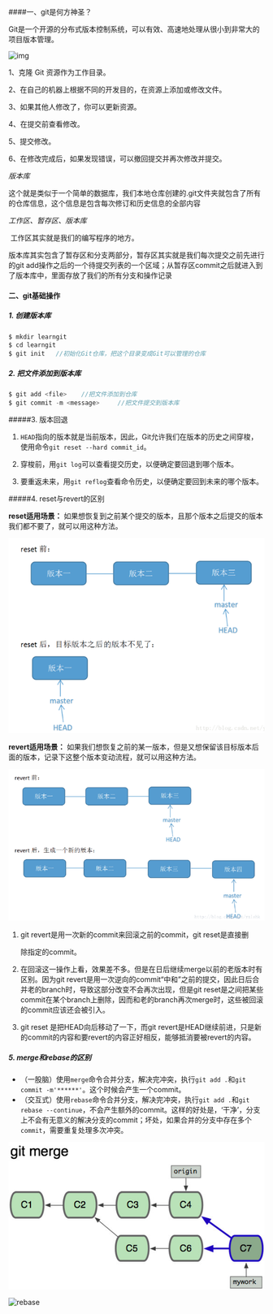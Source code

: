 ####一、git是何方神圣？

Git是一个开源的分布式版本控制系统，可以有效、高速地处理从很小到非常大的项目版本管理。

![img](/Users/easemob/armory/git/images/132242_ycDU_3172761.png)

1、克隆 Git 资源作为工作目录。

2、在自己的机器上根据不同的开发目的，在资源上添加或修改文件。

3、如果其他人修改了，你可以更新资源。

4、在提交前查看修改。

5、提交修改。

6、在修改完成后，如果发现错误，可以撤回提交并再次修改并提交。

*版本库*

​        这个就是类似于一个简单的数据库，我们本地仓库创建的.git文件夹就包含了所有的仓库信息，这个信息是包含每次修订和历史信息的全部内容

*工作区、暂存区、版本库*

​	工作区其实就是我们的编写程序的地方。

​	版本库其实包含了暂存区和分支两部分，暂存区其实就是我们每次提交之前先进行的git add操作之后的一个待提交列表的一个区域；从暂存区commit之后就进入到了版本库中，里面存放了我们的所有分支和操作记录

#### 二、git基础操作

##### 1. 创建版本库

```js
$ mkdir learngit
$ cd learngit
$ git init   //初始化Git仓库，把这个目录变成Git可以管理的仓库
```

##### 2. 把文件添加到版本库

```js
$ git add <file>    //把文件添加到仓库
$ git commit -m <message>     //把文件提交到版本库
```

#####3. 版本回退

1. `HEAD`指向的版本就是当前版本，因此，Git允许我们在版本的历史之间穿梭，使用命令`git reset --hard commit_id`。

2. 穿梭前，用`git log`可以查看提交历史，以便确定要回退到哪个版本。

3. 要重返未来，用`git reflog`查看命令历史，以便确定要回到未来的哪个版本。

#####4. reset与revert的区别

**reset适用场景：** 如果想恢复到之前某个提交的版本，且那个版本之后提交的版本我们都不要了，就可以用这种方法。

![image-20190312143242174](https://github.com/tcc123/armory/blob/master/git/images/image-20190312143242174.png)

**revert适用场景：** 如果我们想恢复之前的某一版本，但是又想保留该目标版本后面的版本，记录下这整个版本变动流程，就可以用这种方法。

![image-20190312143307012](https://github.com/tcc123/armory/blob/master/git/images/image-20190312143307012.png)

1. git revert是用一次新的commit来回滚之前的commit，git reset是直接删

   除指定的commit。

2. 在回滚这一操作上看，效果差不多。但是在日后继续merge以前的老版本时有区别。因为git revert是用一次逆向的commit“中和”之前的提交，因此日后合并老的branch时，导致这部分改变不会再次出现，但是git reset是之间把某些commit在某个branch上删除，因而和老的branch再次merge时，这些被回滚的commit应该还会被引入。

3. git reset 是把HEAD向后移动了一下，而git revert是HEAD继续前进，只是新的commit的内容和要revert的内容正好相反，能够抵消要被revert的内容。

##### 5. merge和rebase的区别

- （一股脑）使用`merge`命令合并分支，解决完冲突，执行`git add .`和`git commit -m'******'`。这个时候会产生一个commit。
- （交互式）使用`rebase`命令合并分支，解决完冲突，执行`git add .`和`git rebase --continue`，不会产生额外的commit。这样的好处是，‘干净’，分支上不会有无意义的解决分支的commit；坏处，如果合并的分支中存在多个`commit`，需要重复处理多次冲突。

![marge](https://github.com/tcc123/armory/blob/master/git/images/marge.jpg)

![rebase](https://github.com/tcc123/armory/blob/master/git/images/rebase.jpg>)